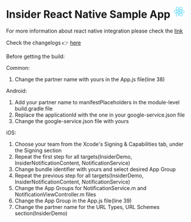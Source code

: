 # Insider React Native Sample App <img src="https://github.com/github/explore/raw/main/topics/react-native/react-native.png" alt="react-native" width="35" height="35"/>
For more information about react native integration please check the [link](https://academy.useinsider.com/docs/react-native-integration)

Check the changelogs 👉 [here](https://academy.useinsider.com/docs/react-native-sdk-changelog)

Before getting the build:

Common:
1. Change the partner name with yours in the App.js file(line 38)

Android:

1. Add your partner name to manifestPlaceholders in the module-level build.gradle file
2. Replace the applicationId with the one in your google-service.json file
3. Change the google-service.json file with yours

iOS:

1. Choose your team from the Xcode's Signing & Capabilities tab, under the Signing section
2. Repeat the first step for all targets(InsiderDemo, InsiderNotificationContent, NotificationService)
3. Change bundle identifier with yours and select desired App Group
4. Repeat the previous step for all targets(InsiderDemo, InsiderNotificationContent, NotificationService)
5. Change the App Groups for NotificationService.m and NotificationViewController.m files
6. Change the App Group in the App.js file(line 39)
7. Change the partner name for the URL Types, URL Schemes section(InsiderDemo) 
